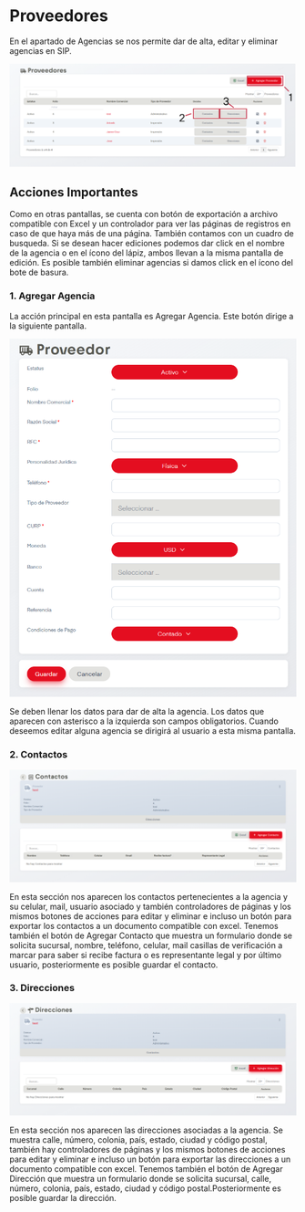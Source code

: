 # Proveedores

En el apartado de Agencias se nos permite dar de alta, editar y eliminar agencias en SIP.

![proveedores](../assets/proveedoresEnum.png)

## Acciones Importantes

Como en otras pantallas, se cuenta con botón de exportación a archivo compatible con Excel y un controlador para ver las páginas de registros en caso de que haya más de una página. También contamos con un cuadro de busqueda. Si se desean hacer ediciones podemos dar click en el nombre de la agencia o en el ícono del lápiz, ambos llevan a la misma pantalla de edición. Es posible  también eliminar agencias si damos click en el ícono del bote de basura.

### 1. Agregar Agencia

La acción principal en esta pantalla es Agregar Agencia. Este botón dirige a la siguiente pantalla.

![agregarProveedor](../assets/agregarProveedor.png)

Se deben llenar los datos para dar de alta la agencia. Los datos que aparecen con asterisco a la izquierda son campos obligatorios. Cuando deseemos editar alguna agencia se dirigirá al usuario a esta misma pantalla.

### 2. Contactos

![p_contactos](../assets/p_contactos.png)

En esta sección nos aparecen los contactos pertenecientes a la agencia y su celular, mail, usuario asociado y también controladores de páginas y los mismos botones de acciones para editar y eliminar e incluso un botón para exportar los contactos a un documento compatible con excel. Tenemos también el botón de Agregar Contacto que muestra un formulario donde se solicita sucursal, nombre, teléfono, celular, mail casillas de verificación a marcar para saber si recibe factura o es representante legal y por último usuario, posteriormente es posible guardar el contacto.

### 3. Direcciones

![p_direcciones](../assets/p_direcciones.png)

En esta sección nos aparecen las direcciones asociadas a la agencia. Se muestra calle, número, colonia, país, estado, ciudad y código postal, también hay controladores de páginas y los mismos botones de acciones para editar y eliminar e incluso un botón para exportar las direcciones a un documento compatible con excel. Tenemos también el botón de Agregar Dirección que muestra un formulario donde se solicita sucursal, calle, número, colonia, país, estado, ciudad y código postal.Posteriormente es posible guardar la dirección.

